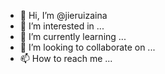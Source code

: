- 👋 Hi, I’m @jieruizaina
- 👀 I’m interested in ...
- 🌱 I’m currently learning ...
- 💞️ I’m looking to collaborate on ...
- 📫 How to reach me ...

<!---
jieruizaina/jieruizaina is a ✨ special ✨ repository because its `README.md` (this file) appears on your GitHub profile.
You can click the Preview link to take a look at your changes.
--->
